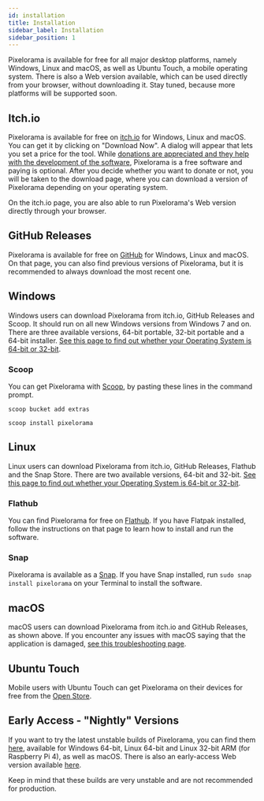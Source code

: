 ```yaml
---
id: installation
title: Installation
sidebar_label: Installation
sidebar_position: 1
---
```


Pixelorama is available for free for all major desktop platforms, namely Windows, Linux and macOS, as well as Ubuntu Touch, a mobile operating system. There is also a Web version available, which can be used directly from your browser, without downloading it. Stay tuned, because more platforms will be supported soon.

## Itch.io
Pixelorama is available for free on [itch.io](https://orama-interactive.itch.io/pixelorama) for Windows, Linux and macOS. You can get it by clicking on "Download Now". A dialog will appear that lets you set a price for the tool. While [donations are appreciated and they help with the development of the software](../development_and_contributing), Pixelorama is a free software and paying is optional. After you decide whether you want to donate or not, you will be taken to the download page, where you can download a version of Pixelorama depending on your operating system.

On the itch.io page, you are also able to run Pixelorama's Web version directly through your browser.

## GitHub Releases
Pixelorama is available for free on [GitHub](https://github.com/Orama-Interactive/Pixelorama/releases) for Windows, Linux and macOS. On that page, you can also find previous versions of Pixelorama, but it is recommended to always download the most recent one.

## Windows
Windows users can download Pixelorama from itch.io, GitHub Releases and Scoop. It should run on all new Windows versions from Windows 7 and on. There are three available versions, 64-bit portable, 32-bit portable and a 64-bit installer. [See this page to find out whether your Operating System is 64-bit or 32-bit](https://support.microsoft.com/en-us/windows/32-bit-and-64-bit-windows-frequently-asked-questions-c6ca9541-8dce-4d48-0415-94a3faa2e13d).

### Scoop
You can get Pixelorama with [Scoop](https://scoop.sh/), by pasting these lines in the command prompt.

`scoop bucket add extras`

`scoop install pixelorama`

## Linux
Linux users can download Pixelorama from itch.io, GitHub Releases, Flathub and the Snap Store. There are two available versions, 64-bit and 32-bit. [See this page to find out whether your Operating System is 64-bit or 32-bit](https://www.howtogeek.com/198615/how-to-check-if-your-linux-system-is-32-bit-or-64-bit/).

### Flathub
You can find Pixelorama for free on [Flathub](https://flathub.org/apps/details/com.orama_interactive.Pixelorama). If you have Flatpak installed, follow the instructions on that page to learn how to install and run the software.

### Snap
Pixelorama is available as a [Snap](https://snapcraft.io/pixelorama). If you have Snap installed, run `sudo snap install pixelorama` on your Terminal to install the software.

## macOS
macOS users can download Pixelorama from itch.io and GitHub Releases, as shown above. If you encounter any issues with macOS saying that the application is damaged, [see this troubleshooting page](../troubleshooting/#macos-says-that-pixelorama-is-damaged).

## Ubuntu Touch
Mobile users with Ubuntu Touch can get Pixelorama on their devices for free from the [Open Store](https://open-store.io/app/pixelorama.orama-interactive).

## Early Access - "Nightly" Versions
If you want to try the latest unstable builds of Pixelorama, you can find them [here](https://nightly.link/Orama-Interactive/Pixelorama/workflows/dev-desktop-builds/master), available for Windows 64-bit, Linux 64-bit and Linux 32-bit ARM (for Raspberry Pi 4), as well as macOS. There is also an early-access Web version available [here](https://orama-interactive.github.io/Pixelorama/early_access/).

Keep in mind that these builds are very unstable and are not recommended for production.
